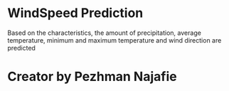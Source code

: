 # WindSpeed Prediction
 Based on the characteristics, the amount of precipitation, average temperature, minimum and maximum temperature and wind direction are predicted

# Creator by Pezhman Najafie
